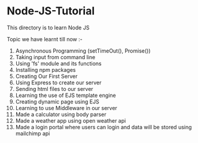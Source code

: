 # Node-JS-Tutorial

This directory is to learn Node JS

Topic we have learnt till now :-

1. Asynchronous Programming (setTimeOut(), Promise())
2. Taking input from command line
3. Using 'fs' module and its functions
4. Installing npm packages
5. Creating Our First Server
6. Using Express to create our server
7. Sending html files to our server
8. Learning the use of EJS template engine
9. Creating dynamic page using EJS
10. Learning to use Middleware in our server
11. Made a calculator using body parser
12. Made a weather app using open weather api
13. Made a login portal where users can login and data will be stored using mailchimp api
